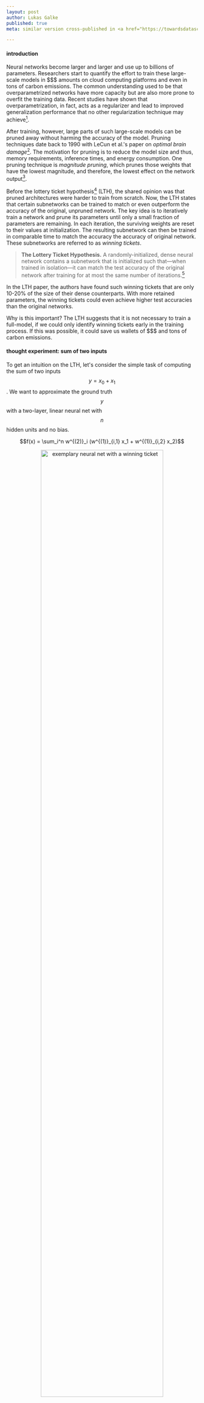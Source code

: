 ```yaml
---
layout: post
author: Lukas Galke
published: true
meta: similar version cross-published in <a href="https://towardsdatascience.com/state-of-the-lottery-e705984e4df">towardsdatascience.com</a>

---
```


#### introduction

Neural networks become larger and larger and use up to billions of parameters.
Researchers start to quantify the effort to train these large-scale models in
\$\$\$ amounts on cloud computing platforms and even in tons of carbon
emissions. The common understanding used to be that overparametrized networks
have more capacity but are also more prone to overfit the training data. Recent
studies have shown that overparametrization, in fact, acts as a regularizer and
lead to improved generalization performance that no other regularization
technique may achieve[^arora2018].

After training, however, large parts of such large-scale models can be pruned
away without harming the accuracy of the model. Pruning techniques date back to
1990 with LeCun et al.'s paper on *optimal brain damage*[^braindmg]. The
motivation for pruning is to reduce the model size and thus, memory
requirements, inference times, and energy consumption. One pruning technique is
*magnitude pruning*, which prunes those weights that have the lowest magnitude,
and therefore, the lowest effect on the network output[^mp].

Before the lottery ticket hypothesis[^lth] (LTH), the shared opinion was that
pruned architectures were harder to train from scratch. Now, the LTH states
that certain subnetworks can be trained to match or even outperform the
accuracy of the original, unpruned network. The key idea is to iteratively
train a network and prune its parameters until only a small fraction of
parameters are remaining. In each iteration, the surviving weights are reset to
their values at initialization. The resulting subnetwork can then be trained in
comparable time to match the accuracy the accuracy of original network. These
subnetworks are referred to as *winning tickets*.

> **The Lottery Ticket Hypothesis.** A randomly-initialized, dense neural
> network contains a subnetwork that is initialized such that—when trained in
> isolation—it can match the test accuracy of the original network after
> training for at most the same number of iterations.[^lth]

In the LTH paper, the authors have found such winning tickets that are
only 10-20% of the size of their dense counterparts. With more retained
parameters, the winning tickets could even achieve higher test accuracies than
the original networks.

Why is this important? The LTH suggests that it is not necessary to train
a full-model, if we could only identify winning tickets early in the training
process. If this was possible, it could save us wallets of \$\$\$ and tons of
carbon emissions. 

#### thought experiment: sum of two inputs
 
To get an intuition on the LTH, let's consider the simple task of computing the sum of two inputs $$y = x_0 + x_1 $$.
We want to approximate the ground truth $$y$$ with a two-layer, linear neural net with $$n$$ hidden units and no bias.

$$f(x) = \sum_i^n w^{(2)}_i (w^{(1)}_{i,1} x_1 + w^{(1)}_{i,2} x_2)$$

<center>
<img src="/assets/img/LTH.png" alt="exemplary neural net with a winning ticket" width="80%"/>
</center>

For humans, a winning ticket for the sum of two inputs is easy to determine.
Such a winning ticket would be $$w^{(1)}_{i,1} = w^{(1)}_{i,2} = w^{(2)}_{i} = 1$$ for some $$i$$ with all remaining weights being zero.
This winning ticket would even generalize out of the training data domain, as it
actually does compute the real sum of its two inputs.

No matter how large we chose the hidden layer size $$n$$, our winning ticket will always consist of three nonzero weights.
Thus, we can prune all but those three weights without harming accuracy.
An alternative would be that the input values are passed through the first layer and summed up in the second layer, which would need four weights in total.
When we start training with a mask for those three (or four) nonzero connections, the network will eventually learn the correct weights.

#### how to identify winning tickets

To show that winning tickets exist, Frankle and Carbin[^lth] employ the following procedure, which they label *iterative magnitude pruning*:

1. Initialize model with parameters $$\theta_0$$ along with a mask $$m$$ set to 
   all ones
2. Train the (masked) model for $$j$$ iterations 
3. Prune the lowest magnitude parameters and update $$m$$ accordingly.
4. Reset $$\theta[m]$$ to their values in $$\theta_0$$ and fix all other
   parameters to zero.
5. Repeat from step 2 unless stopping criterion on sparsity or
   validation accuracy is met 

The result is a subnetwork (given by mask m) along with its initialization, which may perform a final training pass.
In their experiments on image classification[^lth], the authors compare the accuracy of these winning tickets against the whole model and against random tickets.
Random tickets share the same structure but are re-initialized randomly before the final training pass.
The main result is that the winning tickets consistently lead to higher scores than random tickets, and can also match or even outperform the full models.

So, random tickets share the same structure as winning tickets yet winning
tickets yield higher scores. This means that the initialization values are
important for the winning tickets' success. When we have more parameters, we
get more rolls for initialization values. The authors of the LTH paper
conjecture that already the optimizer focuses on training the parameters of
a well-initialized sub-network. Why do e need to start with a big model in the
first place? The idea is that we get more possible combinations of subnetworks
when you have more parameters in total. This may be an alternative explanation
why highly overparametrized networks generalize better.

#### iterative magnitude pruning

<center>
<figure>
<img src="/assets/img/pruning-regularization.png" alt="Comparison of pruning techniques" width="80%"/>
<figcaption>
Figure taken from Han et al. 2015. Pruning parameters that were trained with either L1 or L2 regularization. L2 is better than L1 as soon as the remaining parameters are retrained.
</figcaption>
</figure>
</center>

Frankle and Carbin make use of a pruning technique proposed by Han et al.[^mp]
at NeurIPS 2015. That is to prune those weights that have the lowest magnitude
and retrain them. Han et al. have shown that, counterintuitively, magnitude
pruning works better with L2 regularization as soon the remaining weights are
retrained. They further show that iterative pruning is favorable over one-shot
pruning. In one-shot pruning, you would only conduct only a single training
pass and then prune the weights, whereas in iterative pruning, you would prune
and train for several rounds until some criterion on sparsity or accuracy is
met.

To validate the lottery ticket hypothesis, Frankle & Carbin ought to find
subnetworks that match the accuracy of the original nets, when *trained in
isolation*. That means that they cannot exploit the benefit from previous
training rounds with the full model. Therefore, they modify the training and
pruning procedure by resetting (non-pruned) weight values to their
values at initializion.

During pruning, you can either prune to the desired fraction of weights at each
layer, or put the weights of all layers into one pool and prune globally. In
the LTH paper[^lth], the authors use local pruning for LeNet and Conv-2/4/6,
while they use global pruning for the deeper models: Resnet-18 and VGG-19. The
idea is that within deeper models, the weights of some layers might be more
important to keep than others'[^trf2].

#### late resetting

<center>
<figure>
<img src="/assets/img/lth-late-resetting.png" alt="Late resetting results" width="100%"/>
<figcaption>
Figure taken from Frankle et al. 2019. With late resetting, winning tickets can be found that may even achieve higher scores than the original network for VGG-19 and Resnet-18.
</figcaption>
</figure>
</center>

Learning rate warmup can help to find winning tickets for deeper models[^lth].
In follow-up work, however, the authors have introduced a different technique to deal with deeper models: late resetting[^lth-at-scale].
With late resetting, the weights are reset to values early in the training process instead of strictly to their initial values.
Hence, learning rate warm-up is not necessary anymore. Late resetting is specifically important to find winning tickets for deeper models.
Technically, late resetting relaxes the lottery ticket hypothesis a little.
Though, the authors rewind the parameters to early values in the training
process (0.1% -- 7% through). Therefore, the potential implications of the
lottery ticket hypothesis are only marginally affected: "you don't need to
train *much* before you could prune".


#### winning tickets outside of the image domain

Is the lottery ticket phenomenon an artefact of supervised image classification with feed-forward convolutional nets nets or does it generalize to other domains?
Yu et al.[^lth-nlp] could show that winning tickets also exist in reinforcement learning and natural language processing architectures.
Their experiments include classic control problems and Atari games for reinforcement learning, as well as LSTMs and Transformers for NLP.
They managed to find winning tickets for all architectures.
This suggests that the LTH phenomenon is not restricted to supervised image classification but might be a general property of deep neural nets.

#### transferring winning tickets

So far, the procedure to identify winning tickets is still expensive as it
involves several full training passes. How can we still benefit from the
winning tickets? Can we transfer them to other tasks such that only a small
fraction of weights need to be learned for the target task?

Two papers have already addressed this question: Mehta 2019[^trf1] and Morcos
et al.[^trf2]. Both works stay in the image domain and transfer winning tickets
across different object recognition tasks. Both works suggest that winning
tickets are transferable across tasks.

Mehta[^trf1] relaxes late resetting to using the best weights anywhere in the
training process on the source task. His reasonable explanation is that the
purpose of transfer learning is to save training effort on the target task. His
experiments on CIFAR-10, FashionMNIST, and SmallNORB  show that winning tickets
are transferable even though 90-95% of the weights were removed. Please note
that, the final fully-connected layers are fine-tuned. Fine-tuning the final
fully-connected layers is mandatory in these transfer learning scenarios
because different tasks have different classes.

Morcos et al. 2019[^trf2] have conducted large-scale experiments on transfer
learning within the image domain. The study considers VGG19 and ResNet50
architectures on CIFAR-10/100, FashionMNIST and MNIST while also varying the
optimizer (SGD and Adam). Their results suggest that winning tickets are not
specific to a certain optimizer. For instance, a winning ticket obtained via
SGD training can be used to initialize weights that are then trained by Adam.
Regarding transfer across tasks, the authors have compared winning tickets from
other datasets to winning tickets obtained on the same dataset. Surprisingly,
winning tickets from other datasets are nearly as good as tickets obtained on
the same dataset. A key result is that larger datasets produce more generic
winning tickets.

#### how do winning tickets look like

Zhou et al.[^deconstruct] have closely investigated the properties of winning
tickets. They show that a crucial element of the initialization values are
their signs. It seems that the actual magnitude of the initialization value is
less important. That might give a clue that optimizers struggle to adjust
a negative attribution into a positive one and vice versa.

They further hypothesize that masking certain weights to zero is similar to
performing training iterations. The information that a certain feature will be
irrelevant for the current classification task is as precious as conducting
actual training iterations.

After analyzing different pruning and alteration criteria, the authors further
claim that sparse subnetworks work particularly well, when initializations are
close to their final form. Building on top of this hypothesis, the authors go
even further and develop the notion of supermasks, which are mere
initializations of masks and values that are not trained at all.
Interestingly, these supermasks yield accuracy scores that are far better than
chance.

#### pruning and dropout

Dropout is a well-known regularization method that encourages sparsity tolerance during training by setting a random fraction of weights or hidden units to zero.
However, when pruning is applied after training, the fraction of pruned weights depend on a heuristic such as the magnitude of the weights.
Gomez et al.[^tgt-drop] pursue the idea of improving the interaction of dropout and pruning.
The idea is that dropout could be targeted to units, which are likely to be pruned, i.e., those with low magnitude.
In the paper, the authors analyze not only the standard unit-dropout but also weight-dropout (aka DropConnect), which is even closer to the employed pruning techniques.


#### pruning on-the-go

The holy grail of winning tickets is to identify them as early as possible in the training process.
Dettmers and Zettlemoyer[^fromscratch] propose a technique to identify winning tickets without the need for expensive retraining.
They exploit the momentum of the gradients to determine how fast weights change during training and prune those that do not change much.
Furthermore, the values of pruned weights are redistributed dynamically.
The results show that this so-called sparse momentum technique outperforms their baselines for sparse learning.

#### limitations

There are also studies that challenge the LTH:
Gale et al.[^ch1] conduct a large-scale comparison of sparse neural nets on
machine translation with transfomers and image classification with ResNet-50.
They confirm that naive magnitude pruning[^mp] is the best pruning technique among the compared ones. However, they report that the LTH approach fails to find winning tickets for these architectures.
Liu et al[^ch2] show that -- with a carefully selected learning rate -- random tickets can perform as well as winning tickets.
Both works, however, did not yet use late resetting[^lth-at-scale],
which helps to find winning tickets especially in deep architectures.


#### hands-on: experiments on the sum-of-two-inputs example

Before we conclude, let's return to our sum-of-two-inputs example from [above](#a-toy-example-sum-of-two-inputs).
We use local pruning such that the second layer does not get pruned away
completely.
We begin with 200 hidden units and train for 10 epochs for each pruning round.
We iteratively prune 25% of the weights (by magnitude) until only 2 weights are left in each layer.
In each round, we use late resetting to the weights after the first training iteration.
We expect that the winning ticket will pass the two inputs through the first
layer and sum them up in the second layer.
We train on the interval [-1,1] and test on the interval [1,2].
We end up with the following results for the root mean squared error.

```
Pruning 0.25 weights => 4 weights still active ~= 0.67%
Stopping criterion met.
This is your winning ticket:
        Layer 0
        [60,0]: 0.9429353475570679
        [60,1]: 0.9429353475570679
        Layer 1
        [0,60]: 1.06050705909729
        [0,101]: -0.4135688245296478
Winning ticket RMSE: 6.870159915858438e-05
This is a random ticket:
        Layer 0
        [60,0]: -0.8950394988059998
        [60,1]: -0.8950406908988953
        Layer 1
        [0,60]: -1.1172559261322021
        [0,101]: 0.008170465007424355
Reinit Random ticket RSME: 7.364383157981381e-05
This is a permuted random ticket:
        Layer 0
        [2,0]: 0.15243083238601685
        [2,1]: -0.40985623002052307
        Layer 1
        [0,60]: -0.002661715727299452
        [0,101]: 0.03881140798330307
Permute+Reinit Random ticket RSME: 6.60740392345907
Full-model RSME: 7.780414107555133e-06
```

We observe that iterative magnitude pruning yields a winning ticket that
corresponds to our human intuition (or at least, it is quite close).
Please note that the [0,101] weight on the second layer irrelevant as it will only ever receive zero inputs.
The winning ticket's accuracy with 4 weights is on par with
the accuracy of the full model with 600 weights. The randomly reinitialized
ticket also succeeds to learn good weights (the inverted signs cancel each other out).
In contrast, the locally permuted ticket has a dead end and cannot learn anything.

What can we learn from implementing the "sum-of-two-inputs" toy example?

1. We can verify our previous thought-experiment that it is possible to find
   a winning ticket with only four weights that leads comparable error as the
   full 600 parameter model.
2. For this simple task, the initialization of winning tickets might be less
   important than it is in more complex tasks. The connectivity itself is more important.
3. We see that a comparison with randomly permuted tickets is dangerous. The
   random permutation has lead to a "dead end", which may render the model
   untrainable.

#### conclusion

The lottery ticket hypothesis states that dense neural networks contain sparse
subnetworks that can be trained in isolation to match the performance of the
dense net. This phenomenon offers a novel interpretation of
overparametrization, which behaves as having much more draws (possible subnetworks) from the lottery.
To benefit from their existence, one needs to find methods to identify winning
tickets early and without training the full model at all. Some approaches
already tackle this, while others focus on training methods that make neural
networks more amenable to later pruning. If we could identify winning tickets
early or transfer them to other domains, we would save substantial amounts of
training effort. Winning tickets sometimes even outperform the original
networks, which might have implications for our understanding of and the design
of architectures and their initializations. We can confirm that
iterative magnitude pruning succeeds to finds winning tickets that correspond
to human wisdom for a simple toy task.

#### bonus material

* [A clean and generic pytorch implementation of (iterative) magnitude pruning](https://github.com/lgalke/torch-pruning) featuring our [thought experiment](#thought-experiment-sum-of-two-inputs) to tinker around with.

#### references

[^mp]: Han, Song, Jeff Pool, John Tran, and William Dally. ["Learning both weights and connections for efficient neural network."](https://papers.nips.cc/paper/5784-learning-both-weights-and-connections-for-efficient-neural-network.pdf) In Advances in neural information processing systems, pp. 1135-1143. 2015.
[^lth]: Frankle, Jonathan, and Michael Carbin. ["The lottery ticket hypothesis: Finding sparse, trainable neural networks."](https://arxiv.org/abs/1803.03635) ICLR 2019.
[^lth-at-scale]: Frankle, Jonathan, Gintare Karolina Dziugaite, Daniel M. Roy, and Michael Carbin. ["The Lottery Ticket Hypothesis at Scale."]( https://arxiv.org/abs/1903.01611) arXiv preprint arXiv:1903.01611 (2019).
[^lth-dissect]: Frankle, Jonathan, and David Bau. "Dissecting Pruned Neural Networks." arXiv preprint arXiv:1907.00262 (2019).
[^deconstruct]: Zhou, Hattie, Janice Lan, Rosanne Liu, and Jason Yosinski. ["Deconstructing lottery tickets: Zeros, signs, and the supermask."](https://arxiv.org/abs/1905.01067) arXiv preprint arXiv:1905.01067 (2019).
[^trf1]: Mehta, Rahul. ["Sparse Transfer Learning via Winning Lottery Tickets."](https://arxiv.org/abs/1905.07785) arXiv preprint arXiv:1905.07785 (2019).
[^trf2]: Morcos, Ari S., Haonan Yu, Michela Paganini, and Yuandong Tian. ["One ticket to win them all: generalizing lottery ticket initializations across datasets and optimizers."](https://arxiv.org/abs/1906.02773) arXiv preprint arXiv:1906.02773 (2019).
[^lth-nlp]: Yu, Haonan, Sergey Edunov, Yuandong Tian, and Ari S. Morcos. ["Playing the lottery with rewards and multiple languages: lottery tickets in RL and NLP."](https://arxiv.org/abs/1906.02768) arXiv preprint arXiv:1906.02768 (2019).
[^tgt-drop]: Gomez, Aidan N., Ivan Zhang, Kevin Swersky, Yarin Gal, and Geoffrey E. Hinton. ["Learning Sparse Networks Using Targeted Dropout."](https://arxiv.org/abs/1905.13678) arXiv preprint arXiv:1905.13678 (2019).
[^fromscratch]: T Dettmers, L Zettlemoyer. ["Sparse Networks from Scratch: Faster Training without Losing Performance"](https://arxiv.org/abs/1907.04840) arXiv preprint arXiv:1907.04840.
[^arora2018]: Arora, Sanjeev, Nadav Cohen, and Elad Hazan. ["On the optimization of deep networks: Implicit acceleration by overparameterization."](https://arxiv.org/abs/1802.06509) ICML 2018.
[^braindmg]: LeCun, Yann, John S. Denker, and Sara A. Solla. ["Optimal brain damage."](http://papers.nips.cc/paper/250-optimal-brain-damage.pdf) In Advances in neural information processing systems, pp. 598-605. 1990.
[^ch1]: Gale, Trevor, Erich Elsen, and Sara Hooker. ["The state of sparsity in deep neural networks."](https://arxiv.org/abs/1902.09574) arXiv preprint arXiv:1902.09574 (2019).
[^ch2]: Liu, Zhuang, Mingjie Sun, Tinghui Zhou, Gao Huang, and Trevor Darrell. ["Rethinking the value of network pruning."](https://arxiv.org/abs/1810.05270) arXiv preprint arXiv:1810.05270 (2018).

<!-- vim: set ft=pandoc: -->
